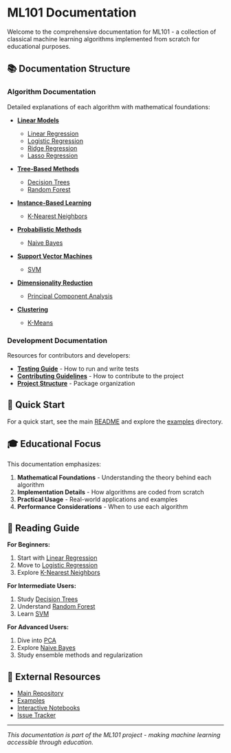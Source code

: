 # ML101 Documentation

Welcome to the comprehensive documentation for ML101 - a collection of classical machine learning algorithms implemented from scratch for educational purposes.

## 📚 Documentation Structure

### Algorithm Documentation
Detailed explanations of each algorithm with mathematical foundations:

- **[Linear Models](algorithms/)**
  - [Linear Regression](algorithms/linear_regression_README.md)
  - [Logistic Regression](algorithms/logistic_regression_README.md)
  - [Ridge Regression](algorithms/ridge_regression_README.md)
  - [Lasso Regression](algorithms/lasso_regression_README.md)

- **[Tree-Based Methods](algorithms/)**
  - [Decision Trees](algorithms/decision_trees_README.md)
  - [Random Forest](algorithms/random_forest_README.md)

- **[Instance-Based Learning](algorithms/)**
  - [K-Nearest Neighbors](algorithms/knn_README.md)

- **[Probabilistic Methods](algorithms/)**
  - [Naive Bayes](algorithms/naive_bayes_README.md)

- **[Support Vector Machines](algorithms/)**
  - [SVM](algorithms/svm_README.md)

- **[Dimensionality Reduction](algorithms/)**
  - [Principal Component Analysis](algorithms/pca_README.md)

- **[Clustering](algorithms/)**
  - [K-Means](algorithms/kmeans_README.md)

### Development Documentation
Resources for contributors and developers:

- **[Testing Guide](development/testing.md)** - How to run and write tests
- **[Contributing Guidelines](../CONTRIBUTING.md)** - How to contribute to the project
- **[Project Structure](../PACKAGE_STRUCTURE.md)** - Package organization

## 🚀 Quick Start

For a quick start, see the main [README](../README.md) and explore the [examples](../examples/) directory.

## 🎓 Educational Focus

This documentation emphasizes:

1. **Mathematical Foundations** - Understanding the theory behind each algorithm
2. **Implementation Details** - How algorithms are coded from scratch
3. **Practical Usage** - Real-world applications and examples
4. **Performance Considerations** - When to use each algorithm

## 📖 Reading Guide

**For Beginners:**
1. Start with [Linear Regression](algorithms/linear_regression_README.md)
2. Move to [Logistic Regression](algorithms/logistic_regression_README.md)
3. Explore [K-Nearest Neighbors](algorithms/knn_README.md)

**For Intermediate Users:**
1. Study [Decision Trees](algorithms/decision_trees_README.md)
2. Understand [Random Forest](algorithms/random_forest_README.md)
3. Learn [SVM](algorithms/svm_README.md)

**For Advanced Users:**
1. Dive into [PCA](algorithms/pca_README.md)
2. Explore [Naive Bayes](algorithms/naive_bayes_README.md)
3. Study ensemble methods and regularization

## 🔗 External Resources

- [Main Repository](https://github.com/yourusername/ML101)
- [Examples](../examples/)
- [Interactive Notebooks](../notebooks/)
- [Issue Tracker](https://github.com/yourusername/ML101/issues)

---

*This documentation is part of the ML101 project - making machine learning accessible through education.*